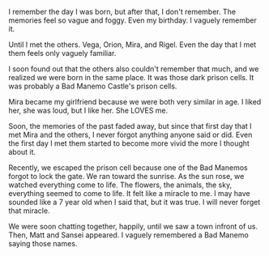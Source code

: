 I remember the day I was born, but after that, I don't remember. The memories feel so vague and foggy. Even my birthday. I vaguely remember it.

Until I met the others. Vega, Orion, Mira, and Rigel. Even the day that I met them feels only vaguely familiar.

I soon found out that the others also couldn't remember that much, and we realized we were born in the same place. It was those dark prison cells. It was probably a Bad Manemo Castle's prison cells.

Mira became my girlfriend because we were both very similar in age. I liked her, she was loud, but I like her. She LOVES me.

Soon, the memories of the past faded away, but since that first day that I met Mira and the others, I never forgot anything anyone said or did. Even the first day I met them started to become more vivid the more I thought about it.

Recently, we escaped the prison cell because one of the Bad Manemos forgot to lock the gate. We ran toward the sunrise. As the sun rose, we watched everything come to life. The flowers, the animals, the sky, everything seemed to come to life. It felt like a miracle to me. I may have sounded like a 7 year old when I said that, but it was true. I will never forget that miracle.

We were soon chatting together, happily, until we saw a town infront of us. Then, Matt and Sansei appeared. I vaguely remembered a Bad Manemo saying those names.
